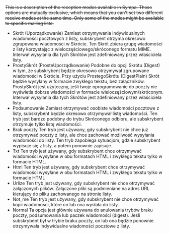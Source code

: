 ~~This is a description of the reception modes available in Sympa. These options are mutually exclusive, which means that you can't set two different receive modes at the same time. Only some of the modes might be available to specific mailing lists.~~

-   Skrót (Uporządkowanie)
    Zamiast otrzymywania indywidualnych wiadomości pocztowych z listy, subskrybent otrzyma okresowo zgrupowane wiadomości w Skrócie. Ten Skrót zbiera grupę wiadomości z listy korzystając z wieloczęściowego/skróconego formatu MIME.
    Interwał wysyłania dla tych Skrótów jest zdefiniowany przez właściciela listy.
-   ProstySkrót (ProsteUporządkowanie)
    Podobne do opcji Skrótu (Digest) w tym, że subskrybent będzie okresowo otrzymywał zgrupowane wiadomości w Skrócie. Przy użyciu ProstegoSkrótu (DigestPlain) Skrót będzie wysyłany w formacie zwykłego tekstu, bez załączników. ProstySkrót jest użyteczny, jeśli twoje oprogramowanie do poczty nie wyświetla dobrze wiadomości w formacie wieloczęściowym/skróconym.
    Interwał wysyłania dla tych Skrótów jest zdefiniowany przez właściciela listy.
-   Podsumowanie
    Zamiast otrzymywać osobiste wiadomości pocztowe z listy, subskrybent będzie okresowo otrzymywał listę wiadomości. Ten tryb jest bardzo podobny do trybu Skróconego odbioru, ale subskrybent otrzymuje tylko listę wiadomości.
-   Brak poczty
    Ten tryb jest używany, gdy subskrybent nie chce już otrzymywać poczty z listy, ale chce zachować możliwość wysyłania wiadomości do listy. Ten tryb zapobiega sytuacjom, gdzie subskrybent wypisuje się z listy, a potem ponownie zapisuje.
-   Txt
    Ten tryb jest używany, gdy subskrybent chce otrzymywać wiadomości wysyłane w obu formatach HTML i zwykłego tekstu tylko w formacie HTML.
-   Html
    Ten tryb jest używany, gdy subskrybent chce otrzymywać wiadomości wysyłane w obu formatach HTML i zwykłego tekstu tylko w formacie HTML
-   Urlize
    Ten tryb jest używany, gdy subskrybent nie chce otrzymywać załączonych plików. Załączone pliki są podmieniane na adres URL kierujący do pliku zachowanego na stronie listy.
-   Not\_me
    Ten tryb jest używany, gdy subskrybent nie chce otrzymywać kopii wiadomości, które on lub ona wysłała do listy.
-   Normal
    Ta opcja jest głównie używana do anulowania trybów braku poczty, podsumowania lub paczek wiadomości (digest). Jeśli subskrybent był w trybie braku poczty, on lub ona będzie ponownie otrzymywała indywidualne wiadomości pocztowe z listy.

